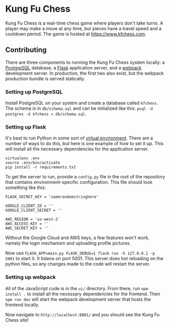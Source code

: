 # Kung Fu Chess

Kung Fu Chess is a real-time chess game where players don't take turns. A player may make a move at any time, but pieces have a travel speed and a cooldown period. The game is hosted at https://www.kfchess.com.

## Contributing

There are three components to running the Kung Fu Chess system locally: a [PostgreSQL](https://www.postgresql.org/) database, a [Flask](http://flask.pocoo.org/) application server, and a [webpack](https://webpack.js.org/) development server. In production, the first two also exist, but the webpack production bundle is served statically.

### Setting up PostgreSQL

Install PostgreSQL on your system and create a database called `kfchess`. The schema is in `db/schema.sql` and can be initialized like this: `psql -U postgres -d kfchess < db/schema.sql`.

### Setting up Flask

It's best to run Python in some sort of [virtual environment](http://docs.python-guide.org/en/latest/dev/virtualenvs/). There are a number of ways to do this, but here is one example of how to set it up. This will install all the necessary dependencies for the application server.

```
virtualenv .env
source .env/bin/activate
pip install -r requirements.txt
```

To get the server to run, provide a `config.py` file in the root of the repository that contains environment-specific configuration. This file should look something like this:

```
FLASK_SECRET_KEY = 'somerandomstringhere'

GOOGLE_CLIENT_ID = ''
GOOGLE_CLIENT_SECRET = ''

AWS_REGION = 'us-west-2'
AWS_ACCESS_KEY = ''
AWS_SECRET_KEY = ''
```

Without the Google Cloud and AWS keys, a few features won't work, namely the login mechanism and uploading profile pictures.

Now use `FLASK_APP=main.py FLASK_DEBUG=1 flask run -h 127.0.0.1 -p 5001` to start it. It listens on port 5001. This server does hot reloading on the python files, so any changes made to the code will restart the server.

### Setting up webpack

All of the JavaScript code is in the `ui/` directory. From there, run `npm install .` to install all the necessary dependencies for the frontend. Then `npm run dev` will start the webpack development server that hosts the frontend locally.

Now navigate to `http://localhost:8081/` and you should see the Kung Fu Chess site!
